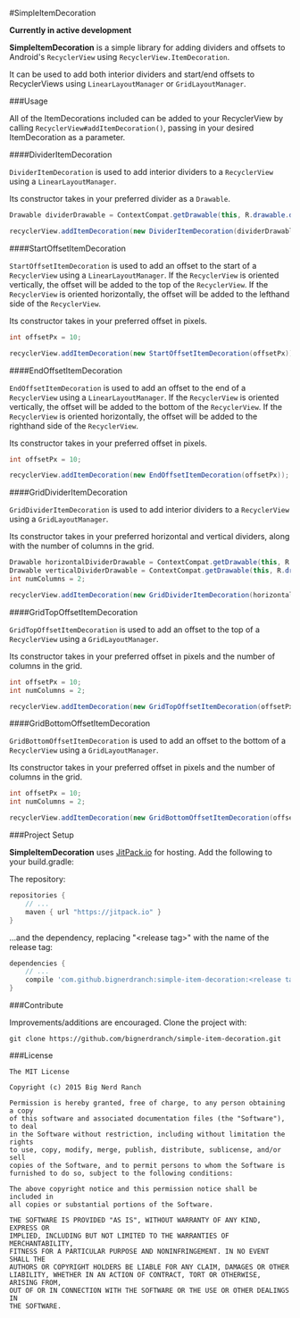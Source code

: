 #SimpleItemDecoration

**Currently in active development**

**SimpleItemDecoration** is a simple library for adding dividers and offsets to Android's `RecyclerView` using `RecyclerView.ItemDecoration`.

It can be used to add both interior dividers and start/end offsets to RecyclerViews using `LinearLayoutManager` or `GridLayoutManager`.

###Usage

All of the ItemDecorations included can be added to your RecyclerView by calling `RecyclerView#addItemDecoration()`, passing in your desired ItemDecoration as a parameter.

####DividerItemDecoration

`DividerItemDecoration` is used to add interior dividers to a `RecyclerView` using a `LinearLayoutManager`. 

Its constructor takes in your preferred divider as a `Drawable`.

```java
Drawable dividerDrawable = ContextCompat.getDrawable(this, R.drawable.divider_sample);

recyclerView.addItemDecoration(new DividerItemDecoration(dividerDrawable));
```

####StartOffsetItemDecoration

`StartOffsetItemDecoration` is used to add an offset to the start of a `RecyclerView` using a `LinearLayoutManager`. 
If the `RecyclerView` is oriented vertically, the offset will be added to the top of the `RecyclerView`.
If the `RecyclerView` is oriented horizontally, the offset will be added to the lefthand side of the `RecyclerView`.

Its constructor takes in your preferred offset in pixels.

```java
int offsetPx = 10;

recyclerView.addItemDecoration(new StartOffsetItemDecoration(offsetPx));
```

####EndOffsetItemDecoration

`EndOffsetItemDecoration` is used to add an offset to the end of a `RecyclerView` using a `LinearLayoutManager`. 
If the `RecyclerView` is oriented vertically, the offset will be added to the bottom of the `RecyclerView`.
If the `RecyclerView` is oriented horizontally, the offset will be added to the righthand side of the `RecyclerView`.

Its constructor takes in your preferred offset in pixels.

```java
int offsetPx = 10;

recyclerView.addItemDecoration(new EndOffsetItemDecoration(offsetPx));
```

####GridDividerItemDecoration

`GridDividerItemDecoration` is used to add interior dividers to a `RecyclerView` using a `GridLayoutManager`. 

Its constructor takes in your preferred horizontal and vertical dividers, along with the number of columns in the grid.

```java
Drawable horizontalDividerDrawable = ContextCompat.getDrawable(this, R.drawable.divider_horizontal);
Drawable verticalDividerDrawable = ContextCompat.getDrawable(this, R.drawable.divider_vertical);
int numColumns = 2;

recyclerView.addItemDecoration(new GridDividerItemDecoration(horizontalDividerDrawable, verticalDividerDrawable, numColumns));
```

####GridTopOffsetItemDecoration

`GridTopOffsetItemDecoration` is used to add an offset to the top of a `RecyclerView` using a `GridLayoutManager`. 

Its constructor takes in your preferred offset in pixels and the number of columns in the grid.

```java
int offsetPx = 10;
int numColumns = 2;

recyclerView.addItemDecoration(new GridTopOffsetItemDecoration(offsetPx, numColumns));
```

####GridBottomOffsetItemDecoration

`GridBottomOffsetItemDecoration` is used to add an offset to the bottom of a `RecyclerView` using a `GridLayoutManager`. 

Its constructor takes in your preferred offset in pixels and the number of columns in the grid.

```java
int offsetPx = 10;
int numColumns = 2;

recyclerView.addItemDecoration(new GridBottomOffsetItemDecoration(offsetPx, numColumns));
```

###Project Setup

**SimpleItemDecoration** uses [JitPack.io](https://jitpack.io/#bignerdranch/simple-item-decoration) for hosting.
Add the following to your build.gradle:

The repository:

```groovy
repositories {
    // ...
    maven { url "https://jitpack.io" }
}
```

...and the dependency, replacing "\<release tag\>" with the name of the release tag:

```groovy
dependencies {
    // ...
    compile 'com.github.bignerdranch:simple-item-decoration:<release tag>'
}
```

###Contribute

Improvements/additions are encouraged. Clone the project with:

```
git clone https://github.com/bignerdranch/simple-item-decoration.git
```

###License

```
The MIT License

Copyright (c) 2015 Big Nerd Ranch

Permission is hereby granted, free of charge, to any person obtaining a copy
of this software and associated documentation files (the "Software"), to deal
in the Software without restriction, including without limitation the rights
to use, copy, modify, merge, publish, distribute, sublicense, and/or sell
copies of the Software, and to permit persons to whom the Software is
furnished to do so, subject to the following conditions:

The above copyright notice and this permission notice shall be included in
all copies or substantial portions of the Software.

THE SOFTWARE IS PROVIDED "AS IS", WITHOUT WARRANTY OF ANY KIND, EXPRESS OR
IMPLIED, INCLUDING BUT NOT LIMITED TO THE WARRANTIES OF MERCHANTABILITY,
FITNESS FOR A PARTICULAR PURPOSE AND NONINFRINGEMENT. IN NO EVENT SHALL THE
AUTHORS OR COPYRIGHT HOLDERS BE LIABLE FOR ANY CLAIM, DAMAGES OR OTHER
LIABILITY, WHETHER IN AN ACTION OF CONTRACT, TORT OR OTHERWISE, ARISING FROM,
OUT OF OR IN CONNECTION WITH THE SOFTWARE OR THE USE OR OTHER DEALINGS IN
THE SOFTWARE.
```
